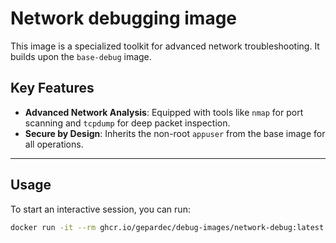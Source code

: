 # Network debugging image

This image is a specialized toolkit for advanced network troubleshooting. 
It builds upon the `base-debug` image.

## Key Features

* **Advanced Network Analysis**: Equipped with tools like `nmap` for port scanning and `tcpdump` for deep packet inspection.
* **Secure by Design**: Inherits the non-root `appuser` from the base image for all operations.

---

## Usage

To start an interactive session, you can run:

```bash
docker run -it --rm ghcr.io/gepardec/debug-images/network-debug:latest
```